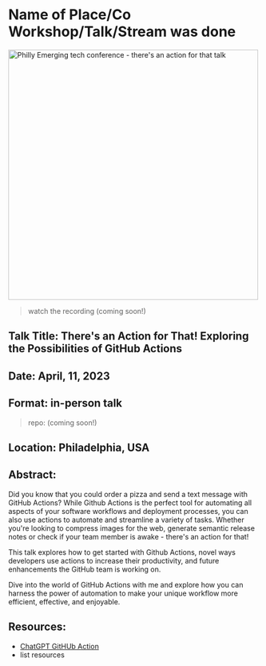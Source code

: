 # Name of Place/Co Workshop/Talk/Stream was done

<img width="500" alt="Philly Emerging tech conference - there's an action for that talk" src="https://user-images.githubusercontent.com/47188731/222786684-b9d42676-6cea-43e1-b5c7-cdc8aad0fe31.png">

> watch the recording (coming soon!)

## Talk Title: There's an Action for That! Exploring the Possibilities of GitHub Actions 
## Date: April, 11, 2023 
## Format: in-person talk 
> repo: (coming soon!) 
## Location: Philadelphia, USA 

## Abstract: 

Did you know that you could order a pizza and send a text message with GitHub Actions? While Github Actions is the perfect tool for automating all aspects of your software workflows and deployment processes, you can also use actions to automate and streamline a variety of tasks. Whether you're looking to compress images for the web, generate semantic release notes or check if your team member is awake - there's an action for that! 

This talk explores how to get started with Github Actions, novel ways developers use actions to increase their productivity, and future enhancements the GitHub team is working on. 

Dive into the world of GitHub Actions with me and explore how you can harness the power of automation to make your unique workflow more efficient, effective, and enjoyable. 


## Resources:
- [ChatGPT GitHUb Action](https://github.com/marketplace/actions/chatgpt-integration)
- list resources
